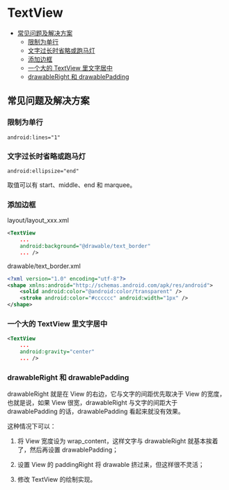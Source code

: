 # TextView

<!-- vim-markdown-toc GFM -->

* [常见问题及解决方案](#常见问题及解决方案)
    * [限制为单行](#限制为单行)
    * [文字过长时省略或跑马灯](#文字过长时省略或跑马灯)
    * [添加边框](#添加边框)
    * [一个大的 TextView 里文字居中](#一个大的-textview-里文字居中)
    * [drawableRight 和 drawablePadding](#drawableright-和-drawablepadding)

<!-- vim-markdown-toc -->

## 常见问题及解决方案

### 限制为单行

`android:lines="1"`

### 文字过长时省略或跑马灯

`android:ellipsize="end"`

取值可以有 start、middle、end 和 marquee。

### 添加边框

layout/layout_xxx.xml

```xml
<TextView
    ...
    android:background="@drawable/text_border"
    ... />
```

drawable/text_border.xml

```xml
<?xml version="1.0" encoding="utf-8"?>
<shape xmlns:android="http://schemas.android.com/apk/res/android">
    <solid android:color="@android:color/transparent" />
    <stroke android:color="#cccccc" android:width="1px" />
</shape>
```

### 一个大的 TextView 里文字居中

```xml
<TextView
    ...
    android:gravity="center"
    ... />
```

### drawableRight 和 drawablePadding

drawableRight 就是在 View 的右边，它与文字的间距优先取决于 View 的宽度，也就是说，如果 View 很宽，drawableRight 与文字的间距大于 drawablePadding 的话，drawablePadding 看起来就没有效果。

这种情况下可以：

1. 将 View 宽度设为 wrap_content，这样文字与 drawableRight 就基本挨着了，然后再设置 drawablePadding；

2. 设置 View 的 paddingRight 将 drawable 挤过来，但这样很不灵活；

3. 修改 TextView 的绘制实现。

